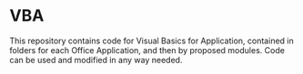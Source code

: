 # VBA

This repository contains code for Visual Basics for Application, contained in folders for each Office Application, and then by proposed modules. Code can be used and modified in any way needed.
